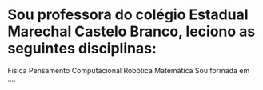 # Sou professora do colégio Estadual Marechal Castelo Branco, leciono as seguintes disciplinas:
Física
Pensamento Computacional
Robótica
Matemática
Sou formada em ....
